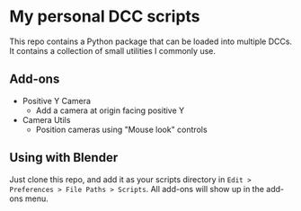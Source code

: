 # My personal DCC scripts

This repo contains a Python package that can be loaded into multiple DCCs. It contains a collection of small utilities I commonly use.

## Add-ons

- Positive Y Camera
  - Add a camera at origin facing positive Y
- Camera Utils
  - Position cameras using "Mouse look" controls

## Using with Blender

Just clone this repo, and add it as your scripts directory in `Edit > Preferences > File Paths > Scripts`. All add-ons will show up in the add-ons menu.